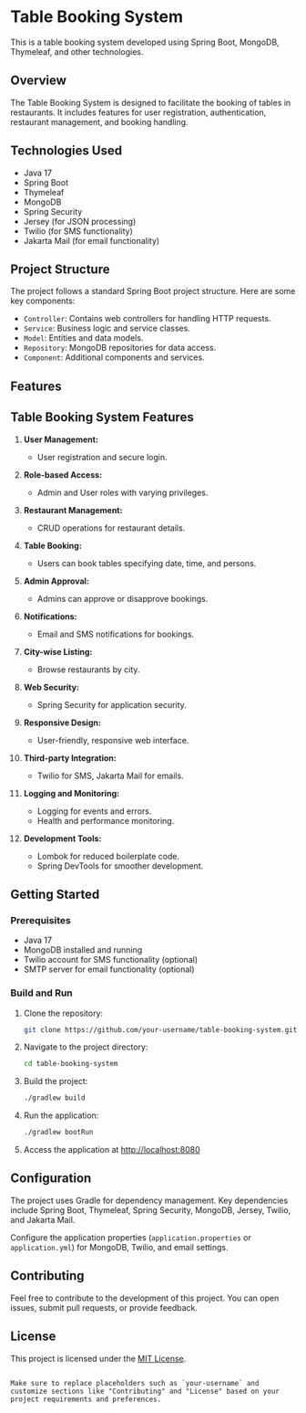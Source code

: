 
# Table Booking System

This is a table booking system developed using Spring Boot, MongoDB, Thymeleaf, and other technologies.

## Overview

The Table Booking System is designed to facilitate the booking of tables in restaurants. It includes features for user registration, authentication, restaurant management, and booking handling.

## Technologies Used

- Java 17
- Spring Boot
- Thymeleaf
- MongoDB
- Spring Security
- Jersey (for JSON processing)
- Twilio (for SMS functionality)
- Jakarta Mail (for email functionality)

## Project Structure

The project follows a standard Spring Boot project structure. Here are some key components:

- `Controller`: Contains web controllers for handling HTTP requests.
- `Service`: Business logic and service classes.
- `Model`: Entities and data models.
- `Repository`: MongoDB repositories for data access.
- `Component`: Additional components and services.
## Features
## Table Booking System Features

1. **User Management:**
   - User registration and secure login.

2. **Role-based Access:**
   - Admin and User roles with varying privileges.

3. **Restaurant Management:**
   - CRUD operations for restaurant details.

4. **Table Booking:**
   - Users can book tables specifying date, time, and persons.

5. **Admin Approval:**
   - Admins can approve or disapprove bookings.

6. **Notifications:**
   - Email and SMS notifications for bookings.

7. **City-wise Listing:**
   - Browse restaurants by city.

8. **Web Security:**
   - Spring Security for application security.

9. **Responsive Design:**
   - User-friendly, responsive web interface.

10. **Third-party Integration:**
    - Twilio for SMS, Jakarta Mail for emails.

11. **Logging and Monitoring:**
    - Logging for events and errors.
    - Health and performance monitoring.

12. **Development Tools:**
    - Lombok for reduced boilerplate code.
    - Spring DevTools for smoother development.
## Getting Started

### Prerequisites

- Java 17
- MongoDB installed and running
- Twilio account for SMS functionality (optional)
- SMTP server for email functionality (optional)

### Build and Run

1. Clone the repository:

   ```bash
   git clone https://github.com/your-username/table-booking-system.git
   ```

2. Navigate to the project directory:

   ```bash
   cd table-booking-system
   ```

3. Build the project:

   ```bash
   ./gradlew build
   ```

4. Run the application:

   ```bash
   ./gradlew bootRun
   ```

5. Access the application at [http://localhost:8080](http://localhost:8080)

## Configuration

The project uses Gradle for dependency management. Key dependencies include Spring Boot, Thymeleaf, Spring Security, MongoDB, Jersey, Twilio, and Jakarta Mail.

Configure the application properties (`application.properties` or `application.yml`) for MongoDB, Twilio, and email settings.

## Contributing

Feel free to contribute to the development of this project. You can open issues, submit pull requests, or provide feedback.

## License

This project is licensed under the [MIT License](LICENSE).

```

Make sure to replace placeholders such as `your-username` and customize sections like "Contributing" and "License" based on your project requirements and preferences.
